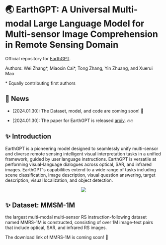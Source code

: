 # 🌏 EarthGPT: A Universal Multi-modal Large Language Model for Multi-sensor Image Comprehension in Remote Sensing Domain

Official repository for [EarthGPT](https://arxiv.org/abs/2401.16822).

Authors: Wei Zhang*, Miaoxin Cai*, Tong Zhang, Yin Zhuang, and Xuerui Mao

\* Equally contributing first authors


## :mega: News
- [2024.01.30]: The Dataset, model, and code are coming soon! :rocket:
* [2024.01.30]: The paper for EarthGPT is released [arxiv](https://arxiv.org/abs/2401.16822). :fire::fire:


##  :sparkles: Introduction
EarthGPT is a pioneering model designed to seamlessly unify multi-sensor and diverse remote sensing intelligent visual interpretation tasks in a unified framework, guided by user language instructions. EarthGPT is versatile at performing visual-language dialogues across optical, SAR, and infrared images. EarthGPT's capabilities extend to a wide range of tasks including scene classification, image description, visual question answering, target description, visual localization, and object detection.
 <div align="center">
  <img src="images/examples.png">
</div>

##  :sparkles: Dataset: MMSM-1M 
the largest multi-modal multi-sensor RS instruction-following dataset named MMRS-1M is constructed, consisting of over 1M image-text pairs that include optical, SAR, and infrared RS images. 

The download link of MMRS-1M is coming soon! 🚀

